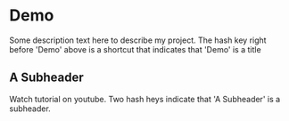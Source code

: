# Demo

Some description text here to describe my project. The hash key right before 'Demo' above is a shortcut that indicates that 'Demo' is a title

## A Subheader

Watch tutorial on youtube. Two hash heys indicate that 'A Subheader' is a subheader.
